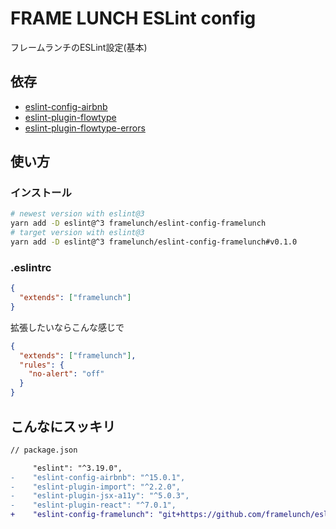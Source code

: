 # FRAME LUNCH ESLint config

フレームランチのESLint設定(基本)

## 依存

- [eslint-config-airbnb](https://www.npmjs.com/package/eslint-config-airbnb)
- [eslint-plugin-flowtype](https://github.com/gajus/eslint-plugin-flowtype)
- [eslint-plugin-flowtype-errors](https://github.com/amilajack/eslint-plugin-flowtype-errors)

## 使い方

### インストール

```bash
# newest version with eslint@3
yarn add -D eslint@^3 framelunch/eslint-config-framelunch
# target version with eslint@3
yarn add -D eslint@^3 framelunch/eslint-config-framelunch#v0.1.0
```

### .eslintrc

```json
{
  "extends": ["framelunch"]
}
```

拡張したいならこんな感じで

```json
{
  "extends": ["framelunch"],
  "rules": {
    "no-alert": "off"
  }
}
```

## こんなにスッキリ

```diff
// package.json

     "eslint": "^3.19.0",
-    "eslint-config-airbnb": "^15.0.1",
-    "eslint-plugin-import": "^2.2.0",
-    "eslint-plugin-jsx-a11y": "^5.0.3",
-    "eslint-plugin-react": "^7.0.1",
+    "eslint-config-framelunch": "git+https://github.com/framelunch/eslint-config-framelunch",
```
